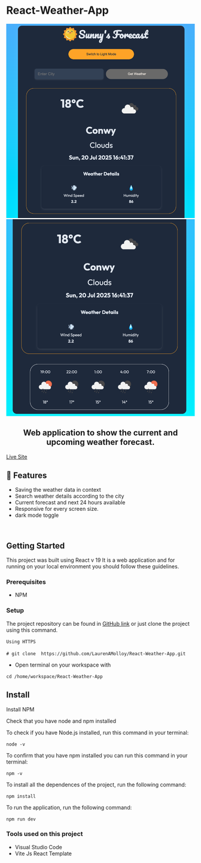 # React-Weather-App
![weather app cover](src/assets/weather_dark.png)
![weather app cover](src/assets/weather_dark_2.png)

<h2 align="center">Web application to show the current and upcoming weather forecast.</h2> 

[Live Site](https://react-weather-app-nled.onrender.com)

## 🚀 Features
- Saving the weather data in context
- Search weather details according to the city
- Current forecast and next 24 hours available
- Responsive for every screen size.
- dark mode toggle
<br/>

## Getting Started

This project was built using React v 19 It is a web application and for running on your local environment you should follow these guidelines.


### Prerequisites

- NPM 

### Setup


The project repository can be found in [GitHub link](https://github.com/LaurenAMolloy/React-Weather-App) or just clone the project using this command. 


```
Using HTTPS

# git clone  https://github.com/LaurenAMolloy/React-Weather-App.git
```

+ Open terminal on your workspace with

```
cd /home/workspace/React-Weather-App
```

## Install

Install NPM

Check that you have node and npm installed

To check if you have Node.js installed, run this command in your terminal:

```
node -v
```

To confirm that you have npm installed you can run this command in your terminal:

```
npm -v
```

To install all the dependences of the project, run the following command:

```
npm install
```

To run the application, run the following command:

```
npm run dev
```

### Tools used on this project

- Visual Studio Code
- Vite Js React Template

<br/>
